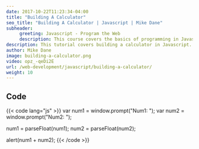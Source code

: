 ```yaml
---
date: 2017-10-22T11:23:34-04:00
title: "Building A Calculator"
seo_title: "Building A Calculator | Javascript | Mike Dane"
subheader:
     greeting: Javascript - Program the Web
     description: This course covers the basics of programming in Javascript. Work your way through the videos/articles and I'll teach you everything you need to know to make your website more responsive!
description: This tutorial covers building a calculator in Javascript.
author: Mike Dane
image: building-a-calculator.png
video: opz_-qeDi2E
url: /web-development/javascript/building-a-calculator/
weight: 10
---
```


## Code

{{< code lang="js" >}}
var num1 = window.prompt("Num1: ");
var num2 = window.prompt("Num2: ");

num1 = parseFloat(num1);
num2 = parseFloat(num2);

alert(num1 + num2);
{{< /code >}}